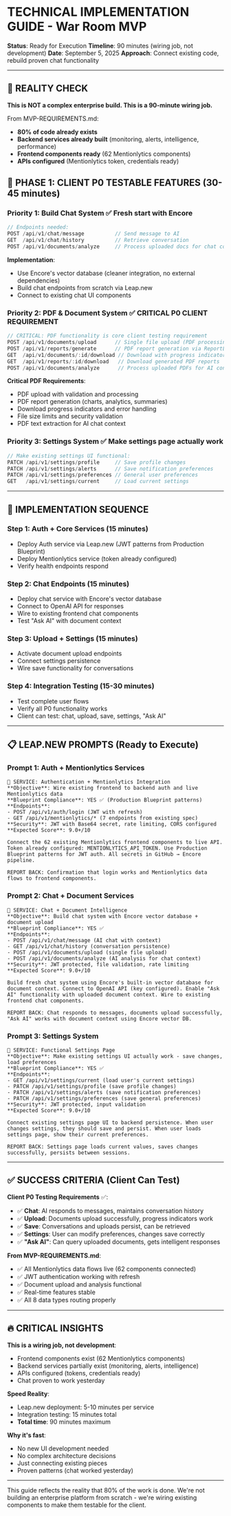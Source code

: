 # TECHNICAL IMPLEMENTATION GUIDE - War Room MVP
**Status**: Ready for Execution
**Timeline**: 90 minutes (wiring job, not development)
**Date**: September 5, 2025
**Approach**: Connect existing code, rebuild proven chat functionality

---

## 🎯 REALITY CHECK

**This is NOT a complex enterprise build. This is a 90-minute wiring job.**

From MVP-REQUIREMENTS.md:
- **80% of code already exists**
- **Backend services already built** (monitoring, alerts, intelligence, performance)
- **Frontend components ready** (62 Mentionlytics components)
- **APIs configured** (Mentionlytics token, credentials ready)

## 🚀 PHASE 1: CLIENT P0 TESTABLE FEATURES (30-45 minutes)

### **Priority 1: Build Chat System** ✅ Fresh start with Encore
```typescript
// Endpoints needed:
POST /api/v1/chat/message          // Send message to AI
GET  /api/v1/chat/history          // Retrieve conversation
POST /api/v1/documents/analyze     // Process uploaded docs for chat context
```

**Implementation**: 
- Use Encore's vector database (cleaner integration, no external dependencies)
- Build chat endpoints from scratch via Leap.new
- Connect to existing chat UI components

### **Priority 2: PDF & Document System** ✅ CRITICAL P0 CLIENT REQUIREMENT
```typescript
// CRITICAL: PDF functionality is core client testing requirement
POST /api/v1/documents/upload      // Single file upload (PDF processing)
POST /api/v1/reports/generate      // PDF report generation via ReportLab  
GET  /api/v1/documents/:id/download // Download with progress indicators
GET  /api/v1/reports/:id/download   // Download generated PDF reports
POST /api/v1/documents/analyze      // Process uploaded PDFs for AI context
```

**Critical PDF Requirements**:
- PDF upload with validation and processing
- PDF report generation (charts, analytics, summaries)  
- Download progress indicators and error handling
- File size limits and security validation
- PDF text extraction for AI chat context

### **Priority 3: Settings System** ✅ Make settings page actually work
```typescript
// Make existing settings UI functional:
PATCH /api/v1/settings/profile     // Save profile changes
PATCH /api/v1/settings/alerts      // Save notification preferences  
PATCH /api/v1/settings/preferences // General user preferences
GET   /api/v1/settings/current     // Load current settings
```

---

## 🔧 IMPLEMENTATION SEQUENCE

### **Step 1: Auth + Core Services (15 minutes)**
- Deploy Auth service via Leap.new (JWT patterns from Production Blueprint)
- Deploy Mentionlytics service (token already configured)
- Verify health endpoints respond

### **Step 2: Chat Endpoints (15 minutes)** 
- Deploy chat service with Encore's vector database
- Connect to OpenAI API for responses
- Wire to existing frontend chat components
- Test "Ask AI" with document context

### **Step 3: Upload + Settings (15 minutes)**
- Activate document upload endpoints
- Connect settings persistence
- Wire save functionality for conversations

### **Step 4: Integration Testing (15-30 minutes)**
- Test complete user flows
- Verify all P0 functionality works
- Client can test: chat, upload, save, settings, "Ask AI"

---

## 📋 LEAP.NEW PROMPTS (Ready to Execute)

### **Prompt 1: Auth + Mentionlytics Services**
```
🎯 SERVICE: Authentication + Mentionlytics Integration
**Objective**: Wire existing frontend to backend auth and live Mentionlytics data
**Blueprint Compliance**: YES ✅ (Production Blueprint patterns)
**Endpoints**: 
- POST /api/v1/auth/login (JWT with refresh)
- GET /api/v1/mentionlytics/* (7 endpoints from existing spec)
**Security**: JWT with Base64 secret, rate limiting, CORS configured
**Expected Score**: 9.0+/10

Connect the 62 existing Mentionlytics frontend components to live API. Token already configured: MENTIONLYTICS_API_TOKEN. Use Production Blueprint patterns for JWT auth. All secrets in GitHub → Encore pipeline.

REPORT BACK: Confirmation that login works and Mentionlytics data flows to frontend components.
```

### **Prompt 2: Chat + Document Services**
```
🎯 SERVICE: Chat + Document Intelligence  
**Objective**: Build chat system with Encore vector database + document upload
**Blueprint Compliance**: YES ✅
**Endpoints**:
- POST /api/v1/chat/message (AI chat with context)
- GET /api/v1/chat/history (conversation persistence)  
- POST /api/v1/documents/upload (single file upload)
- POST /api/v1/documents/analyze (AI analysis for chat context)
**Security**: JWT protected, file validation, rate limiting
**Expected Score**: 9.0+/10

Build fresh chat system using Encore's built-in vector database for document context. Connect to OpenAI API (key configured). Enable "Ask AI" functionality with uploaded document context. Wire to existing frontend chat components.

REPORT BACK: Chat responds to messages, documents upload successfully, "Ask AI" works with document context using Encore vector DB.
```

### **Prompt 3: Settings System**
```
🎯 SERVICE: Functional Settings Page
**Objective**: Make existing settings UI actually work - save changes, load preferences
**Blueprint Compliance**: YES ✅
**Endpoints**:
- GET /api/v1/settings/current (load user's current settings)
- PATCH /api/v1/settings/profile (save profile changes) 
- PATCH /api/v1/settings/alerts (save notification preferences)
- PATCH /api/v1/settings/preferences (save general preferences)
**Security**: JWT protected, input validation
**Expected Score**: 9.0+/10

Connect existing settings page UI to backend persistence. When user changes settings, they should save and persist. When user loads settings page, show their current preferences.

REPORT BACK: Settings page loads current values, saves changes successfully, persists between sessions.
```

---

## ✅ SUCCESS CRITERIA (Client Can Test)

**Client P0 Testing Requirements** ✅:
- ✅ **Chat**: AI responds to messages, maintains conversation history
- ✅ **Upload**: Documents upload successfully, progress indicators work  
- ✅ **Save**: Conversations and uploads persist, can be retrieved
- ✅ **Settings**: User can modify preferences, changes save correctly
- ✅ **"Ask AI"**: Can query uploaded documents, gets intelligent responses

**From MVP-REQUIREMENTS.md**:
- ✅ All Mentionlytics data flows live (62 components connected)
- ✅ JWT authentication working with refresh
- ✅ Document upload and analysis functional
- ✅ Real-time features stable
- ✅ All 8 data types routing properly

---

## 🔥 CRITICAL INSIGHTS

**This is a wiring job, not development**:
- Frontend components exist (62 Mentionlytics components)
- Backend services partially exist (monitoring, alerts, intelligence)
- APIs configured (tokens, credentials ready)
- Chat proven to work yesterday

**Speed Reality**:
- Leap.new deployment: 5-10 minutes per service
- Integration testing: 15 minutes total
- **Total time**: 90 minutes maximum

**Why it's fast**:
- No new UI development needed
- No complex architecture decisions
- Just connecting existing pieces
- Proven patterns (chat worked yesterday)

---

This guide reflects the reality that 80% of the work is done. We're not building an enterprise platform from scratch - we're wiring existing components to make them testable for the client.